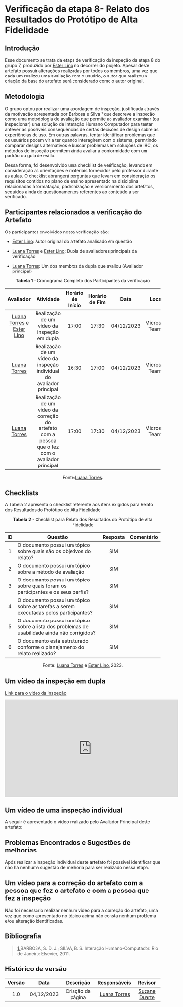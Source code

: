 # **Verificação da etapa 8- Relato dos Resultados do Protótipo de Alta Fidelidade**

## Introdução

Esse documento se trata da etapa de verificação da inspeção da etapa 8 do grupo 7, produzido por [Ester Lino](https://github.com/esteerlino) no decorrer do projeto. Apesar deste artefato possuir alterações realizadas por todos os membros, uma vez que cada um realizou uma avaliação com o usuário, o autor que realizou a criação da base do artefato será considerado como o autor original.

## Metodologia

O grupo optou por realizar uma abordagem de inspeção, justificada através da motivação apresentada por Barbosa e Silva <a id="anchor_1" href="#REF1">¹</a> que descreve a inspeção como uma metodologia de avaliação que permite ao avaliador examinar (ou inspecionar) uma solução de Interação Humano Computador para tentar antever as possíveis consequências de certas decisões de design sobre as experiências de uso. Em outras palavras, tentar identificar problemas que os usuários podem vir a ter quando interagirem com o sistema, permitindo comparar designs alternativos e buscar problemas em soluções de IHC, os métodos de inspeção permitem ainda avaliar a conformidade com um padrão ou guia de estilo.

Dessa forma, foi desenvolvido uma checklist de verificação, levando em consideração as orientações e materiais fornecidos pelo professor durante as aulas. O checklist abrangerá perguntas que levam em consideração os requisitos contidos no plano de ensino apresentado na disiciplina relacionadas à formatação, padronização e versionamento dos artefatos, seguidos ainda de questionamentos referentes ao conteúdo a ser verificado.

## Participantes relacionados a verificação do Artefato

Os participantes envolvidos nessa verificação são:

- [Ester Lino](https://github.com/esteerlino): Autor original do artefato analisado em questão

- [Luana Torres](https://github.com/luanatorress) e [Ester Lino](https://github.com/esteerlino): Dupla de avaliadores principais da verificação

- [Luana Torres](https://github.com/luanatorress): Um dos membros da dupla que avaliou (Avaliador principal)


<center>

**Tabela 1** - Cronograma Completo dos Participantes da verificação

|                                                                      Avaliador                                                                       |                                            Atividade                                            | Horário de Início | Horário de Fim |    Data    |      Local      |
| :--------------------------------------------------------------------------------------------------------------------------------------------------: | :---------------------------------------------------------------------------------------------: | :---------------: | :------------: | :--------: | :-------------: |
|                          [Luana Torres](https://github.com/luanatorress) e [Ester Lino](https://github.com/esteerlino)                          |                           Realização de um vídeo da inspeção em dupla                           |       17:00       |     17:30      | 04/12/2023 | Microsoft Teams |
|                                                   [Luana Torres](https://github.com/luanatorress)                                                   |              Realização de um vídeo da inspeção individual do avaliador principal               |       16:30       |     17:00      | 04/12/2023 | Microsoft Teams |
| [Luana Torres](https://github.com/luanatorress) | Realização de um vídeo da correção do artefato com a pessoa que o fez com o avaliador principal |       17:00      |     17:30      | 04/12/2023 | Microsoft Teams |

Fonte:[Luana Torres](https://github.com/luanatorress).

</center>

## Checklists

A Tabela 2 apresenta o checklist referente aos itens exigidos para Relato dos Resultados do Protótipo de Alta Fidelidade

<center>

**Tabela 2** - Checklist para Relato dos Resultados do Protótipo de Alta Fidelidade


|        ID        | Questão                                                                                              | Resposta  | Comentário                                             |
| :--------------: | ------------------------------------------------------------------------------------------------------ | :--------: | -------------------------------------------------------- |
|        1        | O documento possui um tópico sobre quais são os objetivos do relato?                                   |   SIM     |                                                          |
|        2        | O documento possui um tópico sobre a método de avaliação                            |     SIM   |                                                          |
|        3         | O documento possui um tópico sobre quais foram os participantes e os seus perfis?                      |   SIM    |              |
|        4         | O documento possui um tópico sobre as tarefas a serem executadas pelos participantes?                  |     SIM    |                      |
|        5       | O documento possui um tópico sobre a lista dos problemas de usabilidade ainda não corrigidos?          |  SIM   |      |
|        6        | O documento está estruturado conforme o planejamento do relato realizado?      |    SIM   |               |

Fonte: [Luana Torres](https://github.com/luanatorress) e [Ester Lino](https://github.com/esteerlino), 2023.

</center>

## Um vídeo da inspeção em dupla

[Link para o video da inspeção](https://www.youtube.com/watch?v=e46ZgJlzYus)

<iframe width="560" height="315" src="https://www.youtube.com/embed/e46ZgJlzYus?si=NsoPWM0bnvOsdA2h" title="YouTube video player" frameborder="0" allow="accelerometer; autoplay; clipboard-write; encrypted-media; gyroscope; picture-in-picture; web-share" allowfullscreen></iframe>

## Um vídeo de uma inspeção individual

A seguir é apresentado o vídeo realizado pelo Avaliador Principal deste artefato:

## Problemas Encontrados e Sugestões de melhorias

Após realizar a inspeção individual deste artefato foi possível identificar que não há nenhuma sugestão de melhoria para ser realizado nessa etapa.

## Um vídeo para a correção do artefato com a pessoa que fez o artefato e com a pessoa que fez a inspeção

Não foi necessário realizar nenhum vídeo para a correção do artefato, uma vez que como apresentado no tópico acima não consta nenhum problema e/ou alteração identificadas.

## Bibliografia

> <a id="REF1" href="#anchor_1">1.</a>BARBOSA, S. D. J.; SILVA, B. S. Interação Humano-Computador. Rio de Janeiro: Elsevier, 2011.<br>

## Histórico de versão

| Versão |    Data    |                 Descrição                  |                   Responsáveis                    |                   Revisor                   |
| :----: | :--------: | :----------------------------------------: | :-----------------------------------------------: | :-----------------------------------------: |
|  1.0   | 04/12/2023 | Criação da página |  [Luana Torres](https://github.com/luanatorress)     | [Suzane Duarte](https://github.com/suzaneduarte) |
